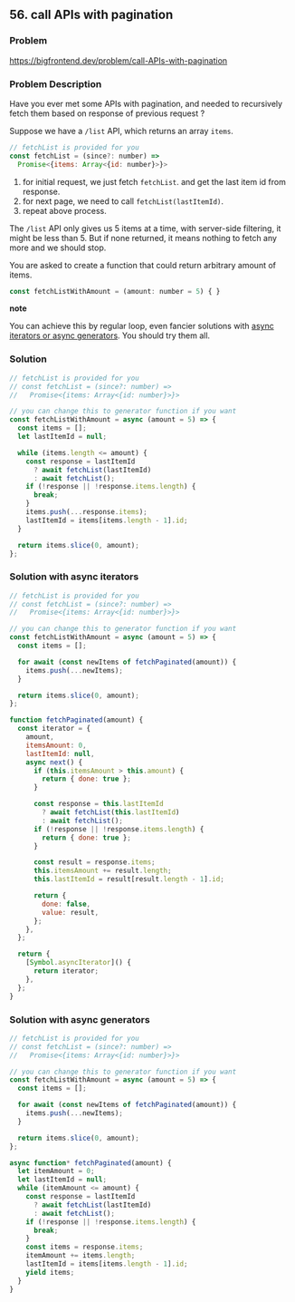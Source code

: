 ## 56. call APIs with pagination

### Problem

https://bigfrontend.dev/problem/call-APIs-with-pagination

### Problem Description

Have you ever met some APIs with pagination, and needed to recursively fetch them based on response of previous request ?

Suppose we have a `/list` API, which returns an array `items`.

```js
// fetchList is provided for you
const fetchList = (since?: number) =>
  Promise<{items: Array<{id: number}>}>
```

1. for initial request, we just fetch `fetchList`. and get the last item id from response.
2. for next page, we need to call `fetchList(lastItemId)`.
3. repeat above process.

The `/list` API only gives us 5 items at a time, with server-side filtering, it might be less than 5. But if none returned, it means nothing to fetch any more and we should stop.

You are asked to create a function that could return arbitrary amount of items.

```js
const fetchListWithAmount = (amount: number = 5) { }
```

**note**

You can achieve this by regular loop, even fancier solutions with [async iterators or async generators](https://javascript.info/async-iterators-generators). You should try them all.

### Solution

```js
// fetchList is provided for you
// const fetchList = (since?: number) =>
//   Promise<{items: Array<{id: number}>}>

// you can change this to generator function if you want
const fetchListWithAmount = async (amount = 5) => {
  const items = [];
  let lastItemId = null;

  while (items.length <= amount) {
    const response = lastItemId
      ? await fetchList(lastItemId)
      : await fetchList();
    if (!response || !response.items.length) {
      break;
    }
    items.push(...response.items);
    lastItemId = items[items.length - 1].id;
  }

  return items.slice(0, amount);
};
```

### Solution with async iterators

```js
// fetchList is provided for you
// const fetchList = (since?: number) =>
//   Promise<{items: Array<{id: number}>}>

// you can change this to generator function if you want
const fetchListWithAmount = async (amount = 5) => {
  const items = [];

  for await (const newItems of fetchPaginated(amount)) {
    items.push(...newItems);
  }

  return items.slice(0, amount);
};

function fetchPaginated(amount) {
  const iterator = {
    amount,
    itemsAmount: 0,
    lastItemId: null,
    async next() {
      if (this.itemsAmount > this.amount) {
        return { done: true };
      }

      const response = this.lastItemId
        ? await fetchList(this.lastItemId)
        : await fetchList();
      if (!response || !response.items.length) {
        return { done: true };
      }

      const result = response.items;
      this.itemsAmount += result.length;
      this.lastItemId = result[result.length - 1].id;

      return {
        done: false,
        value: result,
      };
    },
  };

  return {
    [Symbol.asyncIterator]() {
      return iterator;
    },
  };
}
```

### Solution with async generators

```js
// fetchList is provided for you
// const fetchList = (since?: number) =>
//   Promise<{items: Array<{id: number}>}>

// you can change this to generator function if you want
const fetchListWithAmount = async (amount = 5) => {
  const items = [];

  for await (const newItems of fetchPaginated(amount)) {
    items.push(...newItems);
  }

  return items.slice(0, amount);
};

async function* fetchPaginated(amount) {
  let itemAmount = 0;
  let lastItemId = null;
  while (itemAmount <= amount) {
    const response = lastItemId
      ? await fetchList(lastItemId)
      : await fetchList();
    if (!response || !response.items.length) {
      break;
    }
    const items = response.items;
    itemAmount += items.length;
    lastItemId = items[items.length - 1].id;
    yield items;
  }
}
```
